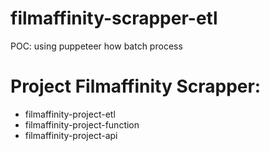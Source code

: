 # filmaffinity-scrapper-etl

POC: using puppeteer how batch process

# Project Filmaffinity Scrapper:

- filmaffinity-project-etl
- filmaffinity-project-function
- filmaffinity-project-api
